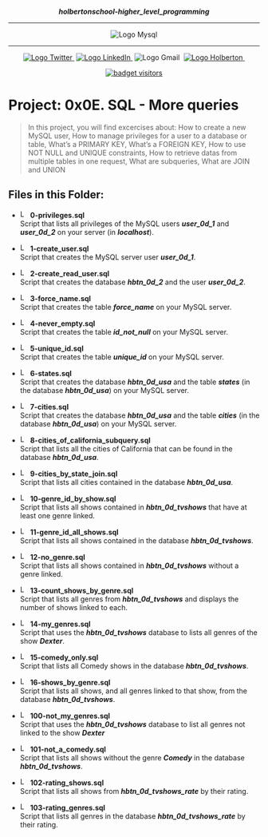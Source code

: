 <div align=center>

***holbertonschool-higher_level_programming***
<hr />
 <img src="https://raw.githubusercontent.com/jepez90/jepez90.github.io/master/img/Readme_media/banner_mysql.svg" alt="Logo Mysql" style="max-width:80%;">
 <hr />
<a href="https://twitter.com/Jepez90"><img src="https://img.shields.io/twitter/url?label=%40Jepez90&style=social&url=https%3A%2F%2Ftwitter.com%2FJepez90" alt="Logo Twitter">&nbsp;</a>
<a href="https://www.linkedin.com/in/jepez90/"><img src="https://img.shields.io/badge/jepez90-%230077B5.svg?&logo=linkedin&logoColor=white" alt="Logo LinkedIn">&nbsp;</a>
<img src="https://img.shields.io/badge/jepez90-white?style=flat&logo=gmail" alt="Logo Gmail">&nbsp;
<a href="https://twitter.com/HolbertonCOL"><img src="https://img.shields.io/badge/Holberton_School-red" alt="Logo Holberton">&nbsp;</a>

<a href="https://github.com/jepez90"><img src="https://visitor-badge.glitch.me/badge?page_id=jepez90.HigherLevelProgram.0x0E&" alt="badget visitors"></a>
</div>

# Project: 0x0E. SQL - More queries

> In this project, you will find excercises about: How to create a new MySQL user, How to manage privileges for a user to a database or table, What’s a PRIMARY KEY, What’s a FOREIGN KEY, How to use NOT NULL and UNIQUE constraints, How to retrieve datas from multiple tables in one request, What are subqueries, What are JOIN and UNION



## Files in this Folder:


* <img src="https://raw.githubusercontent.com/jepez90/jepez90.github.io/master/img/Readme_media/banner_mysql.svg" alt="Logo MySQL" height="16"> **0-privileges.sql**<br />
Script that lists all privileges of the MySQL users ***user_0d_1*** and ***user_0d_2*** on your server (in ***localhost***).

* <img src="https://raw.githubusercontent.com/jepez90/jepez90.github.io/master/img/Readme_media/banner_mysql.svg" alt="Logo MySQL" height="16"> **1-create_user.sql**<br />
Script that creates the MySQL server user ***user_0d_1***.

* <img src="https://raw.githubusercontent.com/jepez90/jepez90.github.io/master/img/Readme_media/banner_mysql.svg" alt="Logo MySQL" height="16"> **2-create_read_user.sql**<br />
Script that creates the database ***hbtn_0d_2*** and the user ***user_0d_2***.

* <img src="https://raw.githubusercontent.com/jepez90/jepez90.github.io/master/img/Readme_media/banner_mysql.svg" alt="Logo MySQL" height="16"> **3-force_name.sql**<br />
Script that creates the table ***force_name*** on your MySQL server.

* <img src="https://raw.githubusercontent.com/jepez90/jepez90.github.io/master/img/Readme_media/banner_mysql.svg" alt="Logo MySQL" height="16"> **4-never_empty.sql**<br />
Script that creates the table ***id_not_null*** on your MySQL server.

* <img src="https://raw.githubusercontent.com/jepez90/jepez90.github.io/master/img/Readme_media/banner_mysql.svg" alt="Logo MySQL" height="16"> **5-unique_id.sql**<br />
Script that creates the table ***unique_id*** on your MySQL server.

* <img src="https://raw.githubusercontent.com/jepez90/jepez90.github.io/master/img/Readme_media/banner_mysql.svg" alt="Logo MySQL" height="16"> **6-states.sql**<br />
Script that creates the database ***hbtn_0d_usa*** and the table ***states*** (in the database ***hbtn_0d_usa***) on your MySQL server.

* <img src="https://raw.githubusercontent.com/jepez90/jepez90.github.io/master/img/Readme_media/banner_mysql.svg" alt="Logo MySQL" height="16"> **7-cities.sql**<br />
Script that creates the database ***hbtn_0d_usa*** and the table ***cities*** (in the database ***hbtn_0d_usa***) on your MySQL server.

* <img src="https://raw.githubusercontent.com/jepez90/jepez90.github.io/master/img/Readme_media/banner_mysql.svg" alt="Logo MySQL" height="16"> **8-cities_of_california_subquery.sql**<br />
Script that lists all the cities of California that can be found in the database ***hbtn_0d_usa***.

* <img src="https://raw.githubusercontent.com/jepez90/jepez90.github.io/master/img/Readme_media/banner_mysql.svg" alt="Logo MySQL" height="16"> **9-cities_by_state_join.sql**<br />
Script that lists all cities contained in the database ***hbtn_0d_usa***.

* <img src="https://raw.githubusercontent.com/jepez90/jepez90.github.io/master/img/Readme_media/banner_mysql.svg" alt="Logo MySQL" height="16"> **10-genre_id_by_show.sql**<br />
Script that lists all shows contained in ***hbtn_0d_tvshows*** that have at least one genre linked.

* <img src="https://raw.githubusercontent.com/jepez90/jepez90.github.io/master/img/Readme_media/banner_mysql.svg" alt="Logo MySQL" height="16"> **11-genre_id_all_shows.sql**<br />
Script that lists all shows contained in the database ***hbtn_0d_tvshows***.

* <img src="https://raw.githubusercontent.com/jepez90/jepez90.github.io/master/img/Readme_media/banner_mysql.svg" alt="Logo MySQL" height="16"> **12-no_genre.sql**<br />
Script that lists all shows contained in ***hbtn_0d_tvshows*** without a genre linked.

* <img src="https://raw.githubusercontent.com/jepez90/jepez90.github.io/master/img/Readme_media/banner_mysql.svg" alt="Logo MySQL" height="16"> **13-count_shows_by_genre.sql**<br />
Script that lists all genres from ***hbtn_0d_tvshows*** and displays the number of shows linked to each.

* <img src="https://raw.githubusercontent.com/jepez90/jepez90.github.io/master/img/Readme_media/banner_mysql.svg" alt="Logo MySQL" height="16"> **14-my_genres.sql**<br />
Script that uses the ***hbtn_0d_tvshows*** database to lists all genres of the show ***Dexter***.

* <img src="https://raw.githubusercontent.com/jepez90/jepez90.github.io/master/img/Readme_media/banner_mysql.svg" alt="Logo MySQL" height="16"> **15-comedy_only.sql**<br />
Script that lists all Comedy shows in the database ***hbtn_0d_tvshows***.

* <img src="https://raw.githubusercontent.com/jepez90/jepez90.github.io/master/img/Readme_media/banner_mysql.svg" alt="Logo MySQL" height="16"> **16-shows_by_genre.sql**<br />
Script that lists all shows, and all genres linked to that show, from the database ***hbtn_0d_tvshows***.

* <img src="https://raw.githubusercontent.com/jepez90/jepez90.github.io/master/img/Readme_media/banner_mysql.svg" alt="Logo MySQL" height="16"> **100-not_my_genres.sql**<br />
Script that uses the ***hbtn_0d_tvshows*** database to list all genres not linked to the show ***Dexter***

* <img src="https://raw.githubusercontent.com/jepez90/jepez90.github.io/master/img/Readme_media/banner_mysql.svg" alt="Logo MySQL" height="16"> **101-not_a_comedy.sql**<br />
Script that lists all shows without the genre ***Comedy*** in the database ***hbtn_0d_tvshows***.

* <img src="https://raw.githubusercontent.com/jepez90/jepez90.github.io/master/img/Readme_media/banner_mysql.svg" alt="Logo MySQL" height="16"> **102-rating_shows.sql**<br />
Script that lists all shows from ***hbtn_0d_tvshows_rate*** by their rating.

* <img src="https://raw.githubusercontent.com/jepez90/jepez90.github.io/master/img/Readme_media/banner_mysql.svg" alt="Logo MySQL" height="16"> **103-rating_genres.sql**<br />
Script that lists all genres in the database ***hbtn_0d_tvshows_rate*** by their rating.
